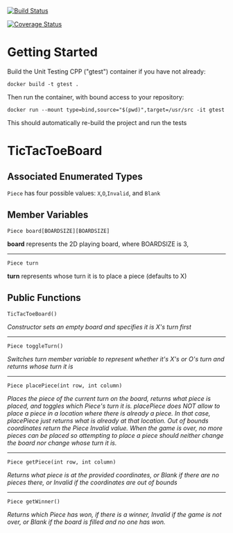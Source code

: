 
[![Build Status](https://travis-ci.com/Axanimander/TicTacToeBoard.svg?branch=master)](https://travis-ci.com/Axanimander/TicTacToeBoard)

[![Coverage Status](https://coveralls.io/repos/github/Axanimander/TicTacToeBoard/badge.svg?branch=master)](https://coveralls.io/github/Axanimander/TicTacToeBoard?branch=master)

# Getting Started

Build the Unit Testing CPP ("gtest") container if you have not already:

`docker build -t gtest .`

Then run the container, with bound access to your repository:

`docker run --mount type=bind,source="$(pwd)",target=/usr/src -it gtest`

This should automatically re-build the project and run the tests

# TicTacToeBoard

## Associated Enumerated Types
`Piece` has four possible values: `X`,`O`,`Invalid`, and `Blank`

## Member Variables
`Piece board[BOARDSIZE][BOARDSIZE]`

**board** represents the 2D playing board, where BOARDSIZE is 3,
___
`Piece turn`

**turn** represents whose turn it is to place a piece (defaults to X)

## Public Functions
`TicTacToeBoard()`

*Constructor sets an empty board and specifies it is X's turn first*
___

`Piece toggleTurn()`

*Switches turn member variable to represent whether it's X's or O's turn
and returns whose turn it is*
___


`Piece placePiece(int row, int column)`

*Places the piece of the current turn on the board, returns what
piece is placed, and toggles which Piece's turn it is. placePiece does
NOT allow to place a piece in a location where there is already a piece.
In that case, placePiece just returns what is already at that location.
Out of bounds coordinates return the Piece Invalid value. When the game
is over, no more pieces can be placed so attempting to place a piece
should neither change the board nor change whose turn it is.*
___

`Piece getPiece(int row, int column)`

*Returns what piece is at the provided coordinates, or Blank if there
are no pieces there, or Invalid if the coordinates are out of bounds*
___

`Piece getWinner()`

*Returns which Piece has won, if there is a winner, Invalid if the game
is not over, or Blank if the board is filled and no one has won.*
